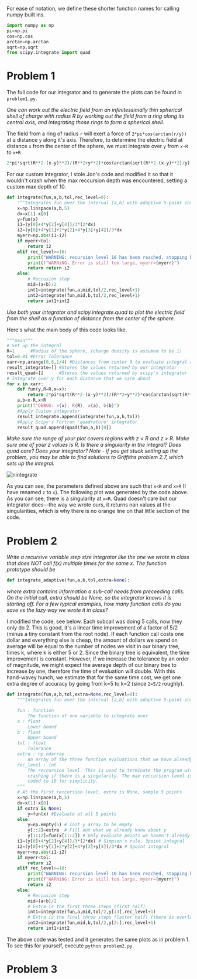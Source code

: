 For ease of notation, we define these shorter function names for calling numpy built ins. 

```python
import numpy as np
pi=np.pi
cos=np.cos
arctan=np.arctan
sqrt=np.sqrt
from scipy.integrate import quad
```

# Problem 1

The full code for our integrator and to generate the plots can be found in `problem1.py`. 

*One can work out the electric field from an infinitessimally thin spherical shell of charge with radius R by working out the field from a ring along its central axis, and integrating those rings to form a spherical shell.* 

The field from a ring of radius `r` will exert a force of `2*pi*cos(arctan(r/y))` at a distance `y` along it's axis. Therefore, to determine the electric field at distance `x` from the center of the sphere, we must integrate over `y` from `x-R` to `x+R`

```python
2*pi*sqrt(R**2-(x-y)**2)/(R**2+y**2)*cos(arctan(sqrt(R**2-(x-y)**2)/y))
```

For our custom integrator, I stole Jon's code and modified it so that it wouldn't crash when the max reccursion depth was encountered, setting a custom max depth of 10. 

```python
def integrate(fun,a,b,tol,rec_level=0):
    """Integrates fun over the interval [a,b] with adaptive 5-point integral"""
    x=np.linspace(a,b,5)
    dx=x[1]-x[0]
    y=fun(x)
    i1=(y[0]+4*y[2]+y[4])/3*(2*dx)
    i2=(y[0]+4*y[1]+2*y[2]+4*y[3]+y[4])/3*dx
    myerr=np.abs(i1-i2)
    if myerr<tol:
        return i2
    elif rec_level>=10:
        print("WARNING: recursion level 10 has been reached, stopping here.")
        print(f"WARNiNG: Error is still too large, myerr={myerr}")
        return return i2
    else:
        # Reccusion step
        mid=(a+b)/2
        int1=integrate(fun,a,mid,tol/2,rec_level+1)
        int2=integrate(fun,mid,b,tol/2,rec_level+1)
        return int1+int2
```

*Use both your integrator and scipy.integrate.quad to plot the electric field from the shell as a function of distance from the center of the sphere.*

Here's what the main body of this code looks like.

```python
"""main"""
# Set up the integral
R=1      #Radius of the sphere, (charge density is assumed to be 1)
tol=0.01 #Error Tolerance
xarr=np.arange(0,8,1/4) #Distances from center 0 to evaluate integral at
result_integrate=[] #Stores the values returned by our integrator
result_quad=[]      #Stores the values returned by scipy's integrator 
# Integrate over y for each distance that we care about
for x in xarr:
    def fun(y,R=R,x=x): 
        return 2*pi*sqrt(R**2-(x-y)**2)/(R**2+y**2)*cos(arctan(sqrt(R**2-(x-y)**2)/y))
    a,b=x-R,x+R
    print(f"DEBUG: x{x}, R{R}, a{a}, b{b}")
    #Apply Custom integrator
    result_integrate.append(integrate(fun,a,b,tol))
    #Apply Scipy's Fortran 'quadrature' integrator
    result_quad.append(quad(fun,a,b)[0])
```

*Make sure the range of your plot covers regions with z < R and z > R. Make sure one of your z values is R. Is there a singularity in the integral? Does quad care? Does your integrator? Note - if you get stuck setting up the problem, you may be able to find solutions to Griffiths problem 2.7, which sets up the integral.*

![nintegrate](https://user-images.githubusercontent.com/21654151/191822176-d42d655b-d0b4-4e7b-90ff-9dcb8ae7a3c0.png)


As you can see, the parameters defined above are such that `x<R` and `x>R` (I have renamed `z` to `x`). The following plot was generated by the code above. As you can see, there is a singularity at `x=R`. Quad doesn't care but our integrator does—the way we wrote ours, it returns nan values at the singularities, which is why there is no orange line on that little section of the code. 


# Problem 2

*Write a recursive variable step size integrator like the one we wrote in class that does NOT call f(x) multiple times for the same x. The function prototype should be*

```python
def integrate_adaptive(fun,a,b,tol,extra=None):
```

*where extra contains information a sub-call needs from preceeding calls. On the initial call, extra should be None, so the integrator knows it is starting off. For a few typical examples, how many function calls do you save vs the lazy way we wrote it in class?*

I modified the code, see below. Each subcall was doing 5 calls, now they only do 2. This is good, it's a linear time improvement of a factor of 5/2 (minus a tiny constant from the root node). If each function call costs one dollar and everything else is cheap, the amount of dollars we spend on average will be equal to the number of nodes we visit in our binary tree, times k, where k is either 5 or 2. Since the binary tree is equivalent, the time improvement is constant. However, if we increase the tolerance by an order of magnitude, we might expect the average depth of our binary tree to increase by one, therefore the time of evaluation will double. With this hand-wavey hunch, we estimate that for the same time cost, we get one extra degree of accuracy by going from k=5 to k=2 (since `2=5/2` roughly). 

```python
def integrate(fun,a,b,tol,extra=None,rec_level=0):
    """Integrates fun over the interval [a,b] with adaptive 5-point integral

    fun : function
        The function of one variable to integrate over
    a : float
        Lower bound
    b : float
        Upper bound
    tol : float
        Tolerance
    extra : np.ndarray
        An array of the three function evaluations that we have already made.
    rec_level : int
        The reccursion level. This is used to terminate the program without
        crashing if there is a singularity. The max reccursion level is hard
        coded to 10 for simplicity.
    """
    # At the first reccursion level, extra is None, sample 5 points
    x=np.linspace(a,b,5)
    dx=x[1]-x[0]
    if extra is None:
        y=fun(x) #Evaluate at all 5 points
    else:
        y=np.empty(5) # Init y array to be empty
        y[::2]=extra  # Fill out what we already know about y
        y[1::2]=fun(x[1::2]) # Only evaluate points we haven't already evaluated
    i1=(y[0]+4*y[2]+y[4])/3*(2*dx) # Simpson's rule, 3point integral
    i2=(y[0]+4*y[1]+2*y[2]+4*y[3]+y[4])/3*dx # 5point integral
    myerr=np.abs(i1-i2)
    if myerr<tol:
        return i2
    elif rec_level>=10:
        print("WARNING: recursion level 10 has been reached, stopping here.")
        print(f"WARNiNG: Error is still too large, myerr={myerr}")
        return i2
    else:
        # Reccusion step
        mid=(a+b)/2
        # Extra is the first three steps (first half)
        int1=integrate(fun,a,mid,tol/2,y[:3],rec_level+1) 
        # Extra is the final three steps (latter half) (there is overlap on purpose!)
        int2=integrate(fun,mid,b,tol/2,y[2:],rec_level+1)
        return int1+int2
```

The above code was tested and it generates the same plots as in problem 1. To see this for yourself, execute `python problem2.py`.

# Problem 3











